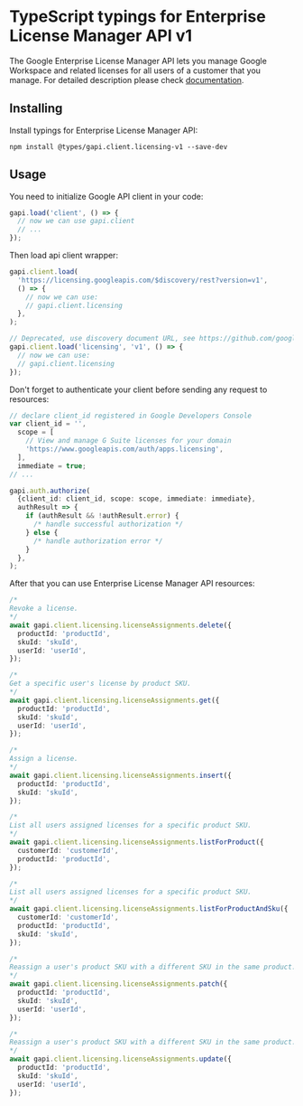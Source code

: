 # TypeScript typings for Enterprise License Manager API v1

The Google Enterprise License Manager API lets you manage Google Workspace and related licenses for all users of a customer that you manage.
For detailed description please check [documentation](https://developers.google.com/admin-sdk/licensing/).

## Installing

Install typings for Enterprise License Manager API:

```
npm install @types/gapi.client.licensing-v1 --save-dev
```

## Usage

You need to initialize Google API client in your code:

```typescript
gapi.load('client', () => {
  // now we can use gapi.client
  // ...
});
```

Then load api client wrapper:

```typescript
gapi.client.load(
  'https://licensing.googleapis.com/$discovery/rest?version=v1',
  () => {
    // now we can use:
    // gapi.client.licensing
  },
);
```

```typescript
// Deprecated, use discovery document URL, see https://github.com/google/google-api-javascript-client/blob/master/docs/reference.md#----gapiclientloadname----version----callback--
gapi.client.load('licensing', 'v1', () => {
  // now we can use:
  // gapi.client.licensing
});
```

Don't forget to authenticate your client before sending any request to resources:

```typescript
// declare client_id registered in Google Developers Console
var client_id = '',
  scope = [
    // View and manage G Suite licenses for your domain
    'https://www.googleapis.com/auth/apps.licensing',
  ],
  immediate = true;
// ...

gapi.auth.authorize(
  {client_id: client_id, scope: scope, immediate: immediate},
  authResult => {
    if (authResult && !authResult.error) {
      /* handle successful authorization */
    } else {
      /* handle authorization error */
    }
  },
);
```

After that you can use Enterprise License Manager API resources: <!-- TODO: make this work for multiple namespaces -->

```typescript
/*
Revoke a license.
*/
await gapi.client.licensing.licenseAssignments.delete({
  productId: 'productId',
  skuId: 'skuId',
  userId: 'userId',
});

/*
Get a specific user's license by product SKU.
*/
await gapi.client.licensing.licenseAssignments.get({
  productId: 'productId',
  skuId: 'skuId',
  userId: 'userId',
});

/*
Assign a license.
*/
await gapi.client.licensing.licenseAssignments.insert({
  productId: 'productId',
  skuId: 'skuId',
});

/*
List all users assigned licenses for a specific product SKU.
*/
await gapi.client.licensing.licenseAssignments.listForProduct({
  customerId: 'customerId',
  productId: 'productId',
});

/*
List all users assigned licenses for a specific product SKU.
*/
await gapi.client.licensing.licenseAssignments.listForProductAndSku({
  customerId: 'customerId',
  productId: 'productId',
  skuId: 'skuId',
});

/*
Reassign a user's product SKU with a different SKU in the same product. This method supports patch semantics.
*/
await gapi.client.licensing.licenseAssignments.patch({
  productId: 'productId',
  skuId: 'skuId',
  userId: 'userId',
});

/*
Reassign a user's product SKU with a different SKU in the same product.
*/
await gapi.client.licensing.licenseAssignments.update({
  productId: 'productId',
  skuId: 'skuId',
  userId: 'userId',
});
```
